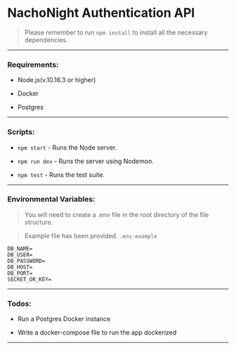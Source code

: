 # NachoNight Authentication API

> Please remember to run `npm install` to install all the necessary dependencies.

---

### Requirements:

- Node.js(v.10.16.3 or higher)

- Docker

- Postgres

---

### Scripts:

- `npm start` - Runs the Node server.

- `npm run dev` - Runs the server using Nodemon.

- `npm test` - Runs the test suite.

---

### Environmental Variables:

> You will need to create a .env file in the root directory of the file structure.

> Example file has been provided. `.env.example`

```
DB_NAME=
DB_USER=
DB_PASSWORD=
DB_HOST=
DB_PORT=
SECRET_OR_KEY=
```

---

### Todos:

- Run a Postgres Docker instance

- Write a docker-compose file to run the app dockerized

---
